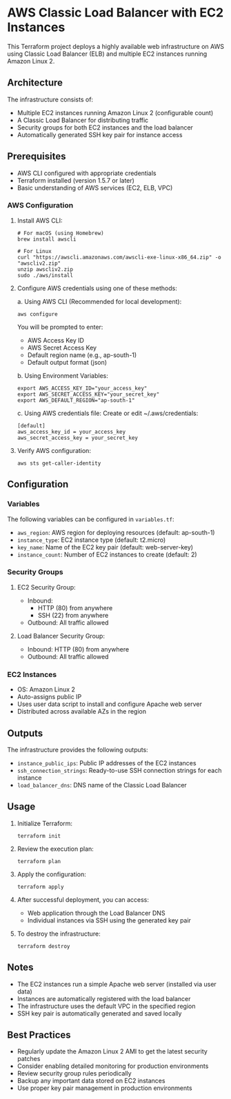 # AWS Classic Load Balancer with EC2 Instances

This Terraform project deploys a highly available web infrastructure on AWS using Classic Load Balancer (ELB) and multiple EC2 instances running Amazon Linux 2.

## Architecture

The infrastructure consists of:
- Multiple EC2 instances running Amazon Linux 2 (configurable count)
- A Classic Load Balancer for distributing traffic
- Security groups for both EC2 instances and the load balancer
- Automatically generated SSH key pair for instance access

## Prerequisites

- AWS CLI configured with appropriate credentials
- Terraform installed (version 1.5.7 or later)
- Basic understanding of AWS services (EC2, ELB, VPC)

### AWS Configuration

1. Install AWS CLI:
   ```
   # For macOS (using Homebrew)
   brew install awscli

   # For Linux
   curl "https://awscli.amazonaws.com/awscli-exe-linux-x86_64.zip" -o "awscliv2.zip"
   unzip awscliv2.zip
   sudo ./aws/install
   ```

2. Configure AWS credentials using one of these methods:

   a. Using AWS CLI (Recommended for local development):
   ```
   aws configure
   ```
   You will be prompted to enter:
   - AWS Access Key ID
   - AWS Secret Access Key
   - Default region name (e.g., ap-south-1)
   - Default output format (json)

   b. Using Environment Variables:
   ```
   export AWS_ACCESS_KEY_ID="your_access_key"
   export AWS_SECRET_ACCESS_KEY="your_secret_key"
   export AWS_DEFAULT_REGION="ap-south-1"
   ```

   c. Using AWS credentials file:
   Create or edit ~/.aws/credentials:
   ```
   [default]
   aws_access_key_id = your_access_key
   aws_secret_access_key = your_secret_key
   ```

3. Verify AWS configuration:
   ```
   aws sts get-caller-identity
   ```

## Configuration

### Variables

The following variables can be configured in `variables.tf`:

- `aws_region`: AWS region for deploying resources (default: ap-south-1)
- `instance_type`: EC2 instance type (default: t2.micro)
- `key_name`: Name of the EC2 key pair (default: web-server-key)
- `instance_count`: Number of EC2 instances to create (default: 2)

### Security Groups

1. EC2 Security Group:
   - Inbound: 
     - HTTP (80) from anywhere
     - SSH (22) from anywhere
   - Outbound: All traffic allowed

2. Load Balancer Security Group:
   - Inbound: HTTP (80) from anywhere
   - Outbound: All traffic allowed

### EC2 Instances

- OS: Amazon Linux 2
- Auto-assigns public IP
- Uses user data script to install and configure Apache web server
- Distributed across available AZs in the region

## Outputs

The infrastructure provides the following outputs:

- `instance_public_ips`: Public IP addresses of the EC2 instances
- `ssh_connection_strings`: Ready-to-use SSH connection strings for each instance
- `load_balancer_dns`: DNS name of the Classic Load Balancer

## Usage

1. Initialize Terraform:
   ```
   terraform init
   ```

2. Review the execution plan:
   ```
   terraform plan
   ```

3. Apply the configuration:
   ```
   terraform apply
   ```

4. After successful deployment, you can access:
   - Web application through the Load Balancer DNS
   - Individual instances via SSH using the generated key pair

5. To destroy the infrastructure:
   ```
   terraform destroy
   ```

## Notes

- The EC2 instances run a simple Apache web server (installed via user data)
- Instances are automatically registered with the load balancer
- The infrastructure uses the default VPC in the specified region
- SSH key pair is automatically generated and saved locally

## Best Practices

- Regularly update the Amazon Linux 2 AMI to get the latest security patches
- Consider enabling detailed monitoring for production environments
- Review security group rules periodically
- Backup any important data stored on EC2 instances
- Use proper key pair management in production environments